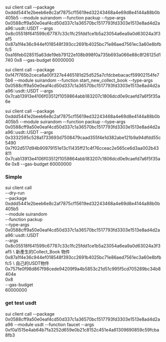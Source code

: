 sui client call --package 0xddd5441e2beeb6e8c2af7875cf15619ed32243468a4e69d8e4144a88b0b405b5 --module suirandom --function packup --type-args 0x0588cff9a50e0eaf4cd50d337c1a36570bc1517793fd3303e1513e8ad4d2aa96::usdt::USDT --args 0x8c05518f641599c67787c33c1fc25fdd1ce1b5a23054a6ea9a0d63024a3f3af5 0x87a1f4e36c944ef018548f393cc2691b4025bc71e86aed7561ec3a60e8bfbfc5 0xa16feb028515a63de19eb79122e108b998f0a735b693a066e88c8f26125d1740 0x8 --gas-budget 60000000



sui client call --package 0xf47f765b2ceca6a00f327e4465181d25d525a7cfdcbebacacf59902154fe75b6 --module suirandom --function start_new_collect_book --type-args 0x0588cff9a50e0eaf4cd50d337c1a36570bc1517793fd3303e1513e8ad4d2aa96::usdt::USDT --args 0x7cab13913e4106f03512f1059864abb183207c1806dcd0e9caefd7a6f5f35a6e


sui client call --package 0xddd5441e2beeb6e8c2af7875cf15619ed32243468a4e69d8e4144a88b0b405b5 --module suirandom --function packup --type-args 0x0588cff9a50e0eaf4cd50d337c1a36570bc1517793fd3303e1513e8ad4d2aa96::usdt::USDT --args 0x3332595c528a1733693d7508479caad355f4e1d382abe121b9a94dfdd55c5490 0x7f02d517d94b90979151e13c11435ff21c4f76cceac2e565ce6d3aa002b43811 0x7cab13913e4106f03512f1059864abb183207c1806dcd0e9caefd7a6f5f35a6e 0x8 --gas-budget 60000000


### Simple
sui client call \
--dry-run \
--package 0xddd5441e2beeb6e8c2af7875cf15619ed32243468a4e69d8e4144a88b0b405b5 \
--module suirandom \
--function packup \
--type-args 0x0588cff9a50e0eaf4cd50d337c1a36570bc1517793fd3303e1513e8ad4d2aa96::usdt::USDT \
--args \
0x8c05518f641599c67787c33c1fc25fdd1ce1b5a23054a6ea9a0d63024a3f3af5 \ 新產生的Collect_Book 物件
0x87a1f4e36c944ef018548f393cc2691b4025bc71e86aed7561ec3a60e8bfbfc5 \ 自己的USDT物件
0x757fe0f98d867f98cede94209f9a4b5853c21d51c995f5cd705289bc34b8404e \
0x8 \
--gas-budget \
60000000



### get test usdt
sui client call --package 0x0588cff9a50e0eaf4cd50d337c1a36570bc1517793fd3303e1513e8ad4d2aa96 --module usdt --function faucet --args 0xf0a1515e4ab64b7fa3252d659e0b21c8152c451e4a61309690859c59fcba8fb3